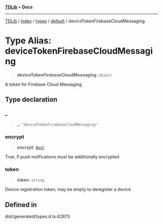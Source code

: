 [**TDLib**](../../../../../../README.md) • **Docs**

***

[TDLib](../../../../../../modules.md) / [index](../../../../../README.md) / [types](../../../README.md) / [default](../README.md) / deviceTokenFirebaseCloudMessaging

# Type Alias: deviceTokenFirebaseCloudMessaging

> **deviceTokenFirebaseCloudMessaging**: `object`

A token for Firebase Cloud Messaging

## Type declaration

### \_

> **\_**: `"deviceTokenFirebaseCloudMessaging"`

### encrypt

> **encrypt**: [`Bool`](Bool.md)

True, if push notifications must be additionally encrypted

### token

> **token**: `string`

Device registration token; may be empty to deregister a device

## Defined in

dist/generated/types.d.ts:42873
